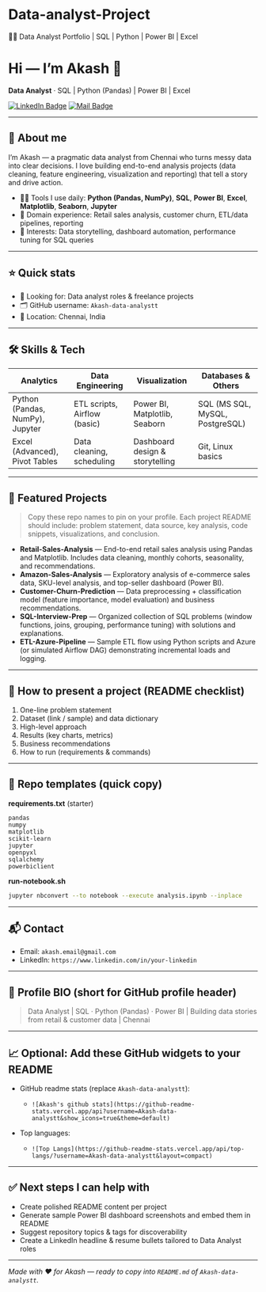 # Data-analyst-Project
👨‍💻 Data Analyst Portfolio | SQL | Python | Power BI | Excel

# Hi — I’m Akash 👋

**Data Analyst** · SQL | Python (Pandas) | Power BI | Excel

[![LinkedIn Badge](https://img.shields.io/badge/-Akash-blue?logo=linkedin\&style=flat-square)](https://www.linkedin.com/in/akash-lenin-2612aa24a/)
[![Mail Badge](https://img.shields.io/badge/-akash.email@gmail.com-c14438?logo=gmail\&style=flat-square)](mailto:akash.lenin51@gmail.com)

---

## 🔭 About me

I’m Akash — a pragmatic data analyst from Chennai who turns messy data into clear decisions. I love building end-to-end analysis projects (data cleaning, feature engineering, visualization and reporting) that tell a story and drive action.

* 👨‍💻 Tools I use daily: **Python (Pandas, NumPy)**, **SQL**, **Power BI**, **Excel**, **Matplotlib**, **Seaborn**, **Jupyter**
* 🧩 Domain experience: Retail sales analysis, customer churn, ETL/data pipelines, reporting
* 🚀 Interests: Data storytelling, dashboard automation, performance tuning for SQL queries

---

## ⭐ Quick stats

* 🔎 Looking for: Data analyst roles & freelance projects
* 🗂️ GitHub username: `Akash-data-analystt`
* 📍 Location: Chennai, India

---

## 🛠️ Skills & Tech

| Analytics                       | Data Engineering             | Visualization                   | Databases & Others              |
| ------------------------------- | ---------------------------- | ------------------------------- | ------------------------------- |
| Python (Pandas, NumPy), Jupyter | ETL scripts, Airflow (basic) | Power BI, Matplotlib, Seaborn   | SQL (MS SQL, MySQL, PostgreSQL) |
| Excel (Advanced), Pivot Tables  | Data cleaning, scheduling    | Dashboard design & storytelling | Git, Linux basics               |

---

## 📂 Featured Projects

> Copy these repo names to pin on your profile. Each project README should include: problem statement, data source, key analysis, code snippets, visualizations, and conclusion.

* **Retail-Sales-Analysis** — End-to-end retail sales analysis using Pandas and Matplotlib. Includes data cleaning, monthly cohorts, seasonality, and recommendations.
* **Amazon-Sales-Analysis** — Exploratory analysis of e-commerce sales data, SKU-level analysis, and top-seller dashboard (Power BI).
* **Customer-Churn-Prediction** — Data preprocessing + classification model (feature importance, model evaluation) and business recommendations.
* **SQL-Interview-Prep** — Organized collection of SQL problems (window functions, joins, grouping, performance tuning) with solutions and explanations.
* **ETL-Azure-Pipeline** — Sample ETL flow using Python scripts and Azure (or simulated Airflow DAG) demonstrating incremental loads and logging.

---

## 📣 How to present a project (README checklist)

1. One-line problem statement
2. Dataset (link / sample) and data dictionary
3. High-level approach
4. Results (key charts, metrics)
5. Business recommendations
6. How to run (requirements & commands)

---

## 🔧 Repo templates (quick copy)

**requirements.txt** (starter)

```
pandas
numpy
matplotlib
scikit-learn
jupyter
openpyxl
sqlalchemy
powerbiclient
```

**run-notebook.sh**

```bash
jupyter nbconvert --to notebook --execute analysis.ipynb --inplace
```

---

## 📬 Contact

* Email: `akash.email@gmail.com`
* LinkedIn: `https://www.linkedin.com/in/your-linkedin`

---

## 📌 Profile BIO (short for GitHub profile header)

> Data Analyst | SQL · Python (Pandas) · Power BI | Building data stories from retail & customer data | Chennai

---

## 📈 Optional: Add these GitHub widgets to your README

* GitHub readme stats (replace `Akash-data-analystt`):

  * `![Akash's github stats](https://github-readme-stats.vercel.app/api?username=Akash-data-analystt&show_icons=true&theme=default)`
* Top languages:

  * `![Top Langs](https://github-readme-stats.vercel.app/api/top-langs/?username=Akash-data-analystt&layout=compact)`

---

## ✅ Next steps I can help with

* Create polished README content per project
* Generate sample Power BI dashboard screenshots and embed them in README
* Suggest repository topics & tags for discoverability
* Create a LinkedIn headline & resume bullets tailored to Data Analyst roles

---

*Made with ❤️ for Akash — ready to copy into `README.md` of `Akash-data-analystt`.*
